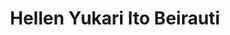 ---
# Display name
title: Hellen Yukari Ito Beirauti

# Is this the primary user of the site?
superuser: false

# Role/position
role: hellen.yukari@ufpr.br 

# Enter email to display Gravatar (if Gravatar enabled in Config)
email: ""

# Highlight the author in author lists? (true/false)
highlight_name: false

# Organizational groups that you belong to (for People widget)
#   Set this to `[]` or comment out if you are not using People widget.
user_groups:
- Projeto
---